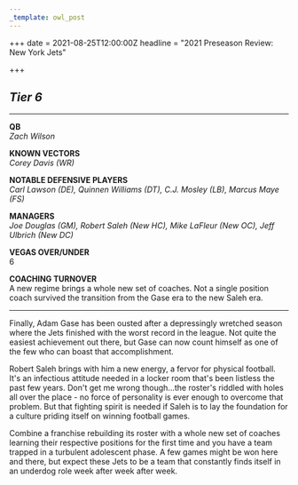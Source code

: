 ```yaml
---
_template: owl_post
---
```


+++
date = 2021-08-25T12:00:00Z
headline = "2021 Preseason Review: New York Jets"

+++
## _Tier 6_

***

**QB**  
_Zach Wilson_

**KNOWN VECTORS**  
_Corey Davis (WR)_

**NOTABLE DEFENSIVE PLAYERS**  
_Carl Lawson (DE), Quinnen Williams (DT), C.J. Mosley (LB), Marcus Maye (FS)_

**MANAGERS**  
_Joe Douglas (GM), Robert Saleh (New HC), Mike LaFleur (New OC), Jeff Ulbrich (New DC)_

**VEGAS OVER/UNDER**  
6

**COACHING TURNOVER**  
A new regime brings a whole new set of coaches. Not a single position coach survived the transition from the Gase era to the new Saleh era.

***

Finally, Adam Gase has been ousted after a depressingly wretched season where the Jets finished with the worst record in the league. Not quite the easiest achievement out there, but Gase can now count himself as one of the few who can boast that accomplishment.

Robert Saleh brings with him a new energy, a fervor for physical football. It's an infectious attitude needed in a locker room that's been listless the past few years. Don't get me wrong though...the roster's riddled with holes all over the place - no force of personality is ever enough to overcome that problem. But that fighting spirit is needed if Saleh is to lay the foundation for a culture priding itself on winning football games.

Combine a franchise rebuilding its roster with a whole new set of coaches learning their respective positions for the first time and you have a team trapped in a turbulent adolescent phase. A few games might be won here and there, but expect these Jets to be a team that constantly finds itself in an underdog role week after week after week.
